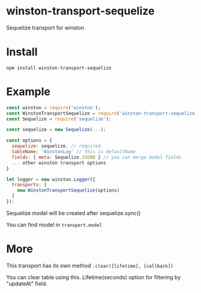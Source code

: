 # winston-transport-sequelize
Sequelize transport for winston

# Install 
`npm install winston-transport-sequelize`

# Example
```js
const winston = require('winston');
const WinstonTransportSequelize = require('winston-transport-sequelize');
const Sequelize = require('sequelize');

const sequelize = new Sequelize(...);

const options = {
  sequelize: sequelize, // required
  tableName: 'WinstonLog' // this is defaultName
  fields: { meta: Sequelize.JSONB } // you can merge model fields
  ... other winston transport options
}

let logger = new winston.Logger({
  transports: [
    new WinstonTransportSequelize(options)
  ]
});
```

Sequelize model will be created after sequelize.sync()

You can find model in `transport.model`

# More
This transport has its own method `.clear([lifetime], [callback])`

You can clear table using this. Lifetime(seconds) option for filtering by "updateAt" field. 
